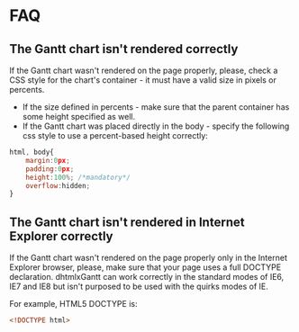 FAQ
==============

The Gantt chart isn't rendered correctly
-----------------------------------------
If the Gantt chart wasn't rendered on the page properly, please, check a CSS style for the chart's container - it must have a valid size in pixels or percents.<br>

- If the size defined in percents - make sure that the parent container has some height specified as well. 
- If the Gantt chart was placed directly in the body - specify the following css style to use a percent-based height correctly:

~~~js
html, body{
	margin:0px;
	padding:0px;
	height:100%; /*mandatory*/
	overflow:hidden;
}
~~~




The Gantt chart isn't rendered in Internet Explorer correctly
---------------------------------------------------------
If the Gantt chart wasn't rendered on the page properly only in the Internet Explorer browser, please, make sure that your page uses a full DOCTYPE declaration.
dhtmlxGantt can work correctly in the standard modes of IE6, IE7 and IE8 but isn't purposed to be used with the quirks modes of IE.

For example,  HTML5 DOCTYPE is:

~~~html
<!DOCTYPE html>
~~~